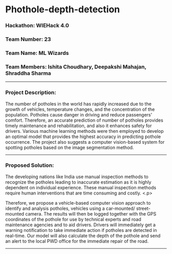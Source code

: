 # Phothole-depth-detection

<h3>Hackathon: WIEHack 4.0</h3>

<h3>Team Number: 23</h3>
<h3>Team Name: ML Wizards</h3>
<h3>Team Members: Ishita Choudhary, Deepakshi Mahajan, Shraddha Sharma</h3>
<hr>

<h3>Project Description: </h3>
<p>The number of potholes in the world has rapidly increased due to the growth of vehicles, temperature changes, and the concentration of the population. Potholes cause danger in driving and reduce passengers' comfort. Therefore, an accurate prediction of number of potholes provides timely maintenance and rehabilitation, and also it enhances safety for drivers. Various machine learning methods were then employed to develop an optimal model that provides the highest accuracy in predicting pothole occurrence. The project also suggests a computer vision-based system for spotting potholes based on the image segmentation method. </p>
<hr>

<h3>Proposed Solution:</h3>
<p>The developing nations like India use manual inspection methods to recognize the potholes leading to inaccurate estimation as it is highly dependent on individual experience. These manual inspection methods require human interventions that are time consuming and costly. <.p>

<p>Therefore, we propose a vehicle-based computer vision approach to identify and analysis potholes, vehicles using a car-mounted/ street-mounted camera. The results will then be logged together with the GPS coordinates of the pothole for use by technical experts and road maintenance agencies and to aid drivers. Drivers will immediately get a warning notification to take immediate action if potholes are detected in real-time. 
Our model will also calculate the depth of the pothole and send an alert to the local PWD office for the immediate repair of the road.</p>
<hr>
